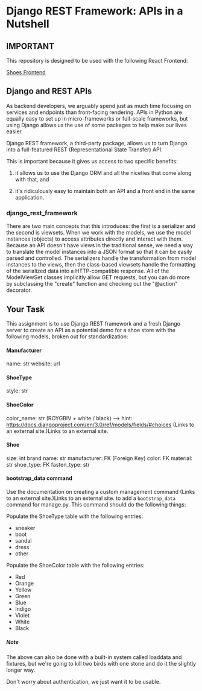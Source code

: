 # Django REST Framework: APIs in a Nutshell

## IMPORTANT

This repository is designed to be used with the following React Frontend:

[Shoes Frontend](https://github.com/forty9unbeaten/shoesFrontend)

## Django and REST APIs

As backend developers, we arguably spend just as much time focusing on services and endpoints than front-facing rendering. APIs in Python are equally easy to set up in micro-frameworks or full-scale frameworks, but using Django allows us the use of some packages to help make our lives easier.

Django REST framework, a third-party package, allows us to turn Django into a full-featured REST (Representational State Transfer) API.

This is important because it gives us access to two specific benefits:

1. it allows us to use the Django ORM and all the niceties that come along with that, and

2. it's ridiculously easy to maintain both an API and a front end in the same application.

### django_rest_framework

There are two main concepts that this introduces: the first is a serializer and the second is viewsets. When we work with the models, we use the model instances (objects) to access attributes directly and interact with them. Because an API doesn't have views in the traditional sense, we need a way to translate the model instances into a JSON format so that it can be easily parsed and controlled. The serializers handle the transformation from model instances to the views, then the class-based viewsets handle the formatting of the serialized data into a HTTP-compatible response. All of the ModelViewSet classes implicitly allow GET requests, but you can do more by subclassing the "create" function and checking out the "@action" decorator.

## Your Task

This assignment is to use Django REST framework and a fresh Django server to create an API as a potential demo for a shoe store with the following models, broken out for standardization:

#### Manufacturer

name: str
website: url

#### ShoeType

style: str

#### ShoeColor

color_name: str (ROYGBIV + white / black) --> hint: https://docs.djangoproject.com/en/3.0/ref/models/fields/#choices (Links to an external site.)Links to an external site.

#### Shoe

size: int
brand name: str
manufacturer: FK (Foreign Key)
color: FK
material: str
shoe_type: FK
fasten_type: str

#### bootstrap_data command

Use the documentation on creating a custom management command (Links to an external site.)Links to an external site. to add a `bootstrap_data` command for manage.py. This command should do the following things:

Populate the ShoeType table with the following entries:

-   sneaker
-   boot
-   sandal
-   dress
-   other

Populate the ShoeColor table with the following entries:

-   Red
-   Orange
-   Yellow
-   Green
-   Blue
-   Indigo
-   Violet
-   White
-   Black

##### Note

The above can also be done with a built-in system called loaddata and fixtures, but we're going to kill two birds with one stone and do it the slightly longer way.

Don't worry about authentication, we just want it to be usable.
